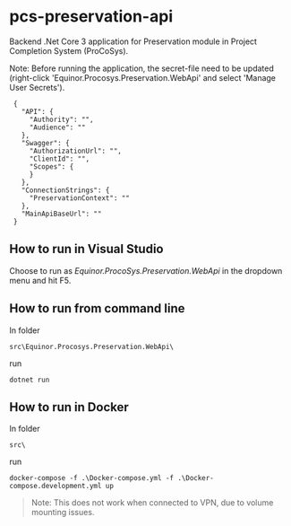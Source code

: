 # pcs-preservation-api

Backend .Net Core 3 application for Preservation module in Project Completion System (ProCoSys).

Note: Before running the application, the secret-file need to be updated (right-click 'Equinor.Procosys.Preservation.WebApi' and select 'Manage User Secrets'). 

     {
       "API": {
         "Authority": "",
         "Audience": ""
       },
       "Swagger": {
         "AuthorizationUrl": "",
         "ClientId": "",
         "Scopes": {
         }
       },
       "ConnectionStrings": {
         "PreservationContext": ""
       },
       "MainApiBaseUrl": ""
     }

## How to run in Visual Studio
Choose to run as *Equinor.ProcoSys.Preservation.WebApi* in the dropdown menu and hit F5.

## How to run from command line
In folder
```
src\Equinor.Procosys.Preservation.WebApi\
```
run
```console
dotnet run
```

## How to run in Docker
In folder
```
src\
```
run
```console
docker-compose -f .\Docker-compose.yml -f .\Docker-compose.development.yml up
```
> Note: This does not work when connected to VPN, due to volume mounting issues.
